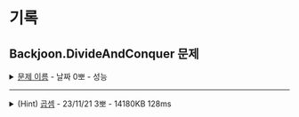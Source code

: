 # 기록
## Backjoon.DivideAndConquer 문제 

<details>
<summary><a href="">문제 이름</a> - 날짜 0뽀 - 성능</summary>
<div markdown="1">
<ul>
<li>- [문제 링크]() </li>
<li>- 공개한 1등 기록: </li>
<li>- 추정 시간 복잡도: </li>
<li>- 문제 핵심</li>
<li>- 해결 과정</li>
<li>- 다른 코드 감상 및 배울 점</li>
<li>- 궁금하다! 더 공부하고 싶다!</li>
<li>- 하고 싶은 말</li>
<li>- [노션 링크]() - 다른 코드 및 틀린 코드 확인</li>
</ul>
</div>
</details>

--------


<details>
<summary>(Hint) <a href="Multiplication.java">곱셈</a> - 23/11/21 3뽀 - 14180KB 128ms</summary>
<div markdown="1">
<ul>
<li><a href="https://www.acmicpc.net/problem/1629">문제 링크</a></li>
<li>공개한 1등 기록: 14100KB 116ms</li>
<li>문제 핵심<ul>
<li>빠르게 거듭 제곱하기, 범위를 넘어갈 때 처리하는 방법, 분할 정복으로 시간복잡도O(logN)까지 줄이기→ 지수 + 모듈러 법칙 이용</li>
</ul>
</li>
<li>해결 과정<ul>
<li>A = (A * A) % C → 역시나 시간 초과</li>
<li>분할 정복 힌트 확인 → 분할 정복 정의 보고 구현해 봤으나 나눗셈 계산에서 틀림.</li>
<li><a href="https://www.acmicpc.net/board/view/127872">질문 게시판</a> 확인 → 우선 최하단 (1)까지 내려간 후 올라오면서 나누는 수가 홀수/짝수인 경우로 나눠서 각 return 값을 2번 곱할지, 거기에 *A%C도 해 줄지 조건 분기로 구하기.</li>
</ul>
</li>
<li>다른 코드 감상 및 배울 점<ul>
<li>BigInteger 타입 → A.modPow(B, C)으로 사용 가능</li>
<li>재귀 대신 while 이용 </li>
<li>dp 배열 사용</li>
</ul>
</li>
<li>궁금하다! 더 공부하고 싶다!<ul>
<li>getBinary(b), getRemainder(a, c), getAnswer(c) 각각 사용하는 건 어떻게 하는 거지?</li>
<li>모듈러 연산, 지수 이용하는 법</li>
</ul>
</li>
<li>하고 싶은 말<ul>
<li>분할 정복 조건 설정과 %C 연산을 해 줘야 하는 곳 결정하는 게 어려움.</li>
</ul>
</li>
<li><a href="https://hannanana.notion.site/_1629-43af865c489241b38979f0fbf7212b09?pvs=4">노션 링크</a> - 다른 코드 및 틀린 코드 확인</li>
</ul>
</div>
</details>